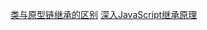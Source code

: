 [类与原型链继承的区别](https://medium.com/javascript-scene/master-the-javascript-interview-what-s-the-difference-between-class-prototypal-inheritance-e4cd0a7562e9)
[深入JavaScript继承原理](https://zhuanlan.zhihu.com/p/34481895)